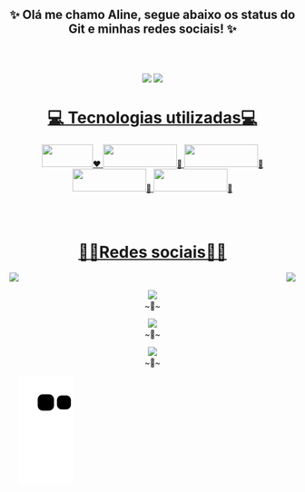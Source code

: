 
<span align="center">

## ✨ Olá me chamo Aline, segue abaixo os status do Git e minhas redes sociais! ✨

</span>
<br><br>

<p align = "center" >
  <img src = "https://github-readme-stats.vercel.app/api?username=AlineSouza23&show_icons=true&theme=dracula&count_private=true" height="200">
  <img src = "https://github-readme-stats.vercel.app/api/top-langs/?username=AlineSouza23&hide=css,html&theme=tokyonight">
</p>


<div align="center">
  <a href="https://github.com/AlineSouza23">

</div>
   
  <div align="center"><h1>💻 Tecnologias utilizadas💻 </h1>

<p align="center" weight="bold">
  
 <img src="https://img.shields.io/badge/-JAVA-CB3837?style=flat-square&logo=java&logoColor=white" height="40" width="90"/>❤
 <img src="https://img.shields.io/badge/-javascript-%23F7DF1E?style=flat-square&logo=javascript&logoColor=black" height="40" width="130"/>💛
 <img src="https://img.shields.io/badge/typescript%20-%23007ACC.svg?&style=for-the-badge&logo=typescript&logoColor=white" height="40" width="130"/>💙
 <img src="https://img.shields.io/badge/react%20-%2320232a.svg?&style=for-the-badge&logo=react&logoColor=%2361DAFB" height="40" width="130"/>🖤
 <img src="https://img.shields.io/badge/bootstrap%20-%23563D7C.svg?&style=for-the-badge&logo=bootstrap&logoColor=white" height="40" width="130"/>💜



</p>
</div>

  <div> <br><br>
   <h1  align="center">👩‍💻Redes sociais👩‍💻</h1>
       <img src="https://user-images.githubusercontent.com/94193814/217658044-b121282a-26e8-4345-8c38-1389abfaa587.gif" align="right" height="200" weigth="250">
              <img src="https://user-images.githubusercontent.com/94193814/217658044-b121282a-26e8-4345-8c38-1389abfaa587.gif" align="left" height="200" weigth="250">

<br>
<p  align="center" weigth="50" width="50" padding="100"> <a href="https://www.instagram.com/lineesouza__/" target="_blank"><img src="https://img.shields.io/badge/-Instagram-%23E4405F?style=for-the-badge&logo=instagram&logoColor=white" target="blank"></a> <br>~💎~</p>
 	 <p  align="center"> <a href = "mailto:alineparacontato@gmail.com"><img src="https://img.shields.io/badge/-Gmail-%23333?style=for-the-badge&logo=gmail&logoColor=white" target="blank"></a><br> ~💎~</p>
  <p  align="center"><a href="https://www.linkedin.com/in/aline-souza-de-macedo-6131bb235/" target="_blank"><img src="https://img.shields.io/badge/-LinkedIn-%230077B5?style=for-the-badge&logo=linkedin&logoColor=white" target="blank"></a><br>~💎~</p>
 
  ![Snake animation](https://github.com/AlineSouza23/AlineSouza23/blob/output/github-contribution-grid-snake.svg)
 
</div>
